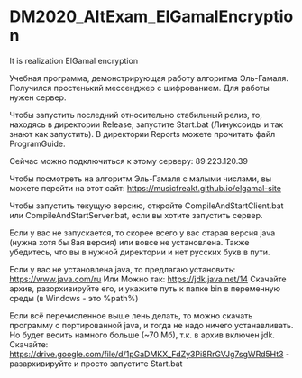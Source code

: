 # DM2020_AltExam_ElGamalEncryption
It is realization ElGamal encryption

Учебная программа, демонстрирующая работу алгоритма Эль-Гамаля. Получился простенький мессенджер с шифрованием. Для работы нужен сервер.

Чтобы запустить последний относительно стабильный релиз, то, находясь в директории Release, запустите Start.bat (Линуксоиды и так знают как запустить). В директории Reports можете прочитать файл ProgramGuide.

Сейчас можно подключиться к этому серверу: 89.223.120.39

Чтобы посмотреть на алгоритм Эль-Гамаля с малыми числами, вы можете перейти на этот сайт: https://musicfreakt.github.io/elgamal-site

Чтобы запустить текущую версию, откройте CompileAndStartClient.bat или CompileAndStartServer.bat, если вы хотите запустить сервер.

Если у вас не запускается, то скорее всего у вас старая версия java (нужна хотя бы 8ая версия) или вовсе не установлена. Также убедитесь, что вы в нужной директории и нет русских букв в пути.

Если у вас не установлена java, то предлагаю установить: https://www.java.com/ru Или Можно так:  https://jdk.java.net/14 Скачайте архив, разорхивируйте его, и укажите путь к папке bin в переменную среды (в Windows - это %path%)

Если всё перечисленное выше лень делать, то можно скачать программу с портированной java, и тогда не надо ничего устанавливать. Но будет весить намного больше (~70 Мб), т.к. в архив включен jdk. Скачайте: https://drive.google.com/file/d/1pGaDMKX_FdZy3Pi8RrGVJg7sgWRd5Ht3 - разархивируйте и просто запустите Start.bat